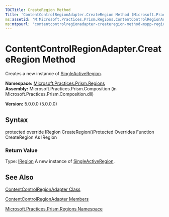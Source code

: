 ```yaml
---
TOCTitle: CreateRegion Method
Title: 'ContentControlRegionAdapter.CreateRegion Method (Microsoft.Practices.Prism.Regions)'
ms:assetid: 'M:Microsoft.Practices.Prism.Regions.ContentControlRegionAdapter.CreateRegion'
ms:mtpsurl: 'contentcontrolregionadapter-createregion-method-mspp-regions.md'
---
```


# ContentControlRegionAdapter.CreateRegion Method

Creates a new instance of [SingleActiveRegion](https://msdn.microsoft.com/library/microsoft.practices.prism.regions.singleactiveregion).

**Namespace:** [Microsoft.Practices.Prism.Regions](https://msdn.microsoft.com/library/microsoft.practices.prism.regions)
**Assembly:** Microsoft.Practices.Prism.Composition (in Microsoft.Practices.Prism.Composition.dll)

**Version:** 5.0.0.0 (5.0.0.0)

## Syntax
protected override IRegion CreateRegion()Protected Overrides Function CreateRegion As IRegion
### Return Value

Type: [IRegion](https://msdn.microsoft.com/library/microsoft.practices.prism.regions.iregion)
A new instance of [SingleActiveRegion](https://msdn.microsoft.com/library/microsoft.practices.prism.regions.singleactiveregion).

## See Also
[ContentControlRegionAdapter Class](https://msdn.microsoft.com/library/microsoft.practices.prism.regions.contentcontrolregionadapter)

[ContentControlRegionAdapter Members](https://msdn.microsoft.com/allmembers.t:microsoft.practices.prism.regions.contentcontrolregionadapter)

[Microsoft.Practices.Prism.Regions Namespace](https://msdn.microsoft.com/library/microsoft.practices.prism.regions)
